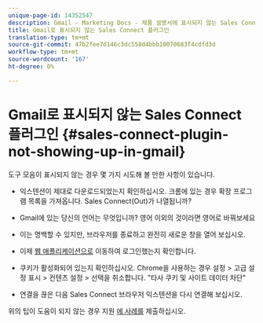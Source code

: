 ```yaml
---
unique-page-id: 14352547
description: Gmail - Marketing Docs - 제품 설명서에 표시되지 않는 Sales Connect 플러그인
title: Gmail로 표시되지 않는 Sales Connect 플러그인
translation-type: tm+mt
source-git-commit: 47b2fee7d146c3dc558d4bbb10070683f4cdfd3d
workflow-type: tm+mt
source-wordcount: '167'
ht-degree: 0%

---
```



# Gmail로 표시되지 않는 Sales Connect 플러그인 {#sales-connect-plugin-not-showing-up-in-gmail}

도구 모음이 표시되지 않는 경우 몇 가지 시도해 볼 만한 사항이 있습니다.

- 익스텐션이 제대로 다운로드되었는지 확인하십시오. 크롬에 있는 경우 확장 프로그램 목록을 가져옵니다. Sales Connect(Out)가 나열됩니까?

- Gmail에 있는 당신의 언어는 무엇입니까? 영어 이외의 것이라면 영어로 바꿔보세요

- 이는 명백할 수 있지만, 브라우저를 종료하고 완전히 새로운 창을 열어 보십시오.

- 이제 [웹 애플리케이션으로](http://toutapp.com/login) 이동하여 로그인했는지 확인합니다.

- 쿠키가 활성화되어 있는지 확인하십시오. Chrome을 사용하는 경우 설정 > 고급 설정 표시 > 컨텐츠 설정 > 선택을 취소합니다. &quot;타사 쿠키 및 사이트 데이터 차단&quot;

- 연결을 끊은 다음 Sales Connect 브라우저 익스텐션을 다시 연결해 보십시오.

위의 팁이 도움이 되지 않는 경우 지원 [에 사례를](http://nation.marketo.com/community/support_solutions) 제출하십시오.
